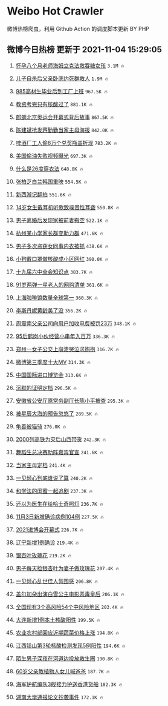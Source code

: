 # Weibo Hot Crawler 



微博热榜爬虫，利用 Github Action 的调度脚本更新 BY PHP 


## 微博今日热榜 更新于 2021-11-04 15:29:05 
1. [怀孕八个月老师海姆立克法救吞糖女孩](https://s.weibo.com/weibo?q=%23%E6%80%80%E5%AD%95%E5%85%AB%E4%B8%AA%E6%9C%88%E8%80%81%E5%B8%88%E6%B5%B7%E5%A7%86%E7%AB%8B%E5%85%8B%E6%B3%95%E6%95%91%E5%90%9E%E7%B3%96%E5%A5%B3%E5%AD%A9%23&Refer=top) `3.1M 🔥` 

1. [儿子自杀后父亲卧底约死群救人](https://s.weibo.com/weibo?q=%23%E5%84%BF%E5%AD%90%E8%87%AA%E6%9D%80%E5%90%8E%E7%88%B6%E4%BA%B2%E5%8D%A7%E5%BA%95%E7%BA%A6%E6%AD%BB%E7%BE%A4%E6%95%91%E4%BA%BA%23&Refer=top) `1.9M 🔥` 

1. [985高材生毕业后到工厂上班](https://s.weibo.com/weibo?q=%23985%E9%AB%98%E6%9D%90%E7%94%9F%E6%AF%95%E4%B8%9A%E5%90%8E%E5%88%B0%E5%B7%A5%E5%8E%82%E4%B8%8A%E7%8F%AD%23&Refer=top) `967.5K 🔥` 

1. [教资考完只有核酸过了](https://s.weibo.com/weibo?q=%23%E6%95%99%E8%B5%84%E8%80%83%E5%AE%8C%E5%8F%AA%E6%9C%89%E6%A0%B8%E9%85%B8%E8%BF%87%E4%BA%86%23&Refer=top) `881.1K 🔥` 

1. [郎朗北京奥运会开幕式背后故事](https://s.weibo.com/weibo?q=%23%E9%83%8E%E6%9C%97%E5%8C%97%E4%BA%AC%E5%A5%A5%E8%BF%90%E4%BC%9A%E5%BC%80%E5%B9%95%E5%BC%8F%E8%83%8C%E5%90%8E%E6%95%85%E4%BA%8B%23&Refer=top) `867.5K 🔥` 

1. [陈建斌抢发蒋勤勤当家主母海报](https://s.weibo.com/weibo?q=%23%E9%99%88%E5%BB%BA%E6%96%8C%E6%8A%A2%E5%8F%91%E8%92%8B%E5%8B%A4%E5%8B%A4%E5%BD%93%E5%AE%B6%E4%B8%BB%E6%AF%8D%E6%B5%B7%E6%8A%A5%23&Refer=top) `842.0K 🔥` 

1. [啤酒厂工人偷8万个兑奖瓶盖折现](https://s.weibo.com/weibo?q=%23%E5%95%A4%E9%85%92%E5%8E%82%E5%B7%A5%E4%BA%BA%E5%81%B78%E4%B8%87%E4%B8%AA%E5%85%91%E5%A5%96%E7%93%B6%E7%9B%96%E6%8A%98%E7%8E%B0%23&Refer=top) `783.2K 🔥` 

1. [美国偷油失败视频曝光](https://s.weibo.com/weibo?q=%23%E7%BE%8E%E5%9B%BD%E5%81%B7%E6%B2%B9%E5%A4%B1%E8%B4%A5%E8%A7%86%E9%A2%91%E6%9B%9D%E5%85%89%23&Refer=top) `697.3K 🔥` 

1. [什么是26度穿衣法](https://s.weibo.com/weibo?q=%23%E4%BB%80%E4%B9%88%E6%98%AF26%E5%BA%A6%E7%A9%BF%E8%A1%A3%E6%B3%95%23&Refer=top) `648.0K 🔥` 

1. [张柏芝白兰韩国重映](https://s.weibo.com/weibo?q=%23%E5%BC%A0%E6%9F%8F%E8%8A%9D%E7%99%BD%E5%85%B0%E9%9F%A9%E5%9B%BD%E9%87%8D%E6%98%A0%23&Refer=top) `554.5K 🔥` 

1. [新西游记翻拍](https://s.weibo.com/weibo?q=%23%E6%96%B0%E8%A5%BF%E6%B8%B8%E8%AE%B0%E7%BF%BB%E6%8B%8D%23&Refer=top) `551.6K 🔥` 

1. [14岁女生戴耳机听歌致噪音性耳聋](https://s.weibo.com/weibo?q=%2314%E5%B2%81%E5%A5%B3%E7%94%9F%E6%88%B4%E8%80%B3%E6%9C%BA%E5%90%AC%E6%AD%8C%E8%87%B4%E5%99%AA%E9%9F%B3%E6%80%A7%E8%80%B3%E8%81%8B%23&Refer=top) `550.8K 🔥` 

1. [男子离婚后发现家被前妻搬空](https://s.weibo.com/weibo?q=%23%E7%94%B7%E5%AD%90%E7%A6%BB%E5%A9%9A%E5%90%8E%E5%8F%91%E7%8E%B0%E5%AE%B6%E8%A2%AB%E5%89%8D%E5%A6%BB%E6%90%AC%E7%A9%BA%23&Refer=top) `522.1K 🔥` 

1. [杭州某小学家长群变助力群](https://s.weibo.com/weibo?q=%23%E6%9D%AD%E5%B7%9E%E6%9F%90%E5%B0%8F%E5%AD%A6%E5%AE%B6%E9%95%BF%E7%BE%A4%E5%8F%98%E5%8A%A9%E5%8A%9B%E7%BE%A4%23&Refer=top) `471.6K 🔥` 

1. [男子多次盗窃女同事内衣被抓](https://s.weibo.com/weibo?q=%23%E7%94%B7%E5%AD%90%E5%A4%9A%E6%AC%A1%E7%9B%97%E7%AA%83%E5%A5%B3%E5%90%8C%E4%BA%8B%E5%86%85%E8%A1%A3%E8%A2%AB%E6%8A%93%23&Refer=top) `438.6K 🔥` 

1. [小狗戴口罩做核酸成小区网红](https://s.weibo.com/weibo?q=%23%E5%B0%8F%E7%8B%97%E6%88%B4%E5%8F%A3%E7%BD%A9%E5%81%9A%E6%A0%B8%E9%85%B8%E6%88%90%E5%B0%8F%E5%8C%BA%E7%BD%91%E7%BA%A2%23&Refer=top) `390.0K 🔥` 

1. [十九届六中全会知识点](https://s.weibo.com/weibo?q=%23%E5%8D%81%E4%B9%9D%E5%B1%8A%E5%85%AD%E4%B8%AD%E5%85%A8%E4%BC%9A%E7%9F%A5%E8%AF%86%E7%82%B9%23&Refer=top) `383.7K 🔥` 

1. [91岁两弹一星老人的网购清单](https://s.weibo.com/weibo?q=%2391%E5%B2%81%E4%B8%A4%E5%BC%B9%E4%B8%80%E6%98%9F%E8%80%81%E4%BA%BA%E7%9A%84%E7%BD%91%E8%B4%AD%E6%B8%85%E5%8D%95%23&Refer=top) `361.6K 🔥` 

1. [上海咖啡馆数量全球第一](https://s.weibo.com/weibo?q=%23%E4%B8%8A%E6%B5%B7%E5%92%96%E5%95%A1%E9%A6%86%E6%95%B0%E9%87%8F%E5%85%A8%E7%90%83%E7%AC%AC%E4%B8%80%23&Refer=top) `360.3K 🔥` 

1. [李斯丹妮黄龄美了没](https://s.weibo.com/weibo?q=%23%E6%9D%8E%E6%96%AF%E4%B8%B9%E5%A6%AE%E9%BB%84%E9%BE%84%E7%BE%8E%E4%BA%86%E6%B2%A1%23&Refer=top) `356.2K 🔥` 

1. [周震南父亲公司向用户加收电费被罚23万](https://s.weibo.com/weibo?q=%23%E5%91%A8%E9%9C%87%E5%8D%97%E7%88%B6%E4%BA%B2%E5%85%AC%E5%8F%B8%E5%90%91%E7%94%A8%E6%88%B7%E5%8A%A0%E6%94%B6%E7%94%B5%E8%B4%B9%E8%A2%AB%E7%BD%9A23%E4%B8%87%23&Refer=top) `348.1K 🔥` 

1. [95后鹤岗小伙经营小串年入百万](https://s.weibo.com/weibo?q=%2395%E5%90%8E%E9%B9%A4%E5%B2%97%E5%B0%8F%E4%BC%99%E7%BB%8F%E8%90%A5%E5%B0%8F%E4%B8%B2%E5%B9%B4%E5%85%A5%E7%99%BE%E4%B8%87%23&Refer=top) `336.3K 🔥` 

1. [郑州一女子公交上崩溃哭泣求抱抱](https://s.weibo.com/weibo?q=%23%E9%83%91%E5%B7%9E%E4%B8%80%E5%A5%B3%E5%AD%90%E5%85%AC%E4%BA%A4%E4%B8%8A%E5%B4%A9%E6%BA%83%E5%93%AD%E6%B3%A3%E6%B1%82%E6%8A%B1%E6%8A%B1%23&Refer=top) `316.7K 🔥` 

1. [微博第三季度十大MV](https://s.weibo.com/weibo?q=%23%E5%BE%AE%E5%8D%9A%E7%AC%AC%E4%B8%89%E5%AD%A3%E5%BA%A6%E5%8D%81%E5%A4%A7MV%23&Refer=top) `314.3K 🔥` 

1. [中国国际进口博览会](https://s.weibo.com/weibo?q=%23%E4%B8%AD%E5%9B%BD%E5%9B%BD%E9%99%85%E8%BF%9B%E5%8F%A3%E5%8D%9A%E8%A7%88%E4%BC%9A%23&Refer=top) `313.6K 🔥` 

1. [沉默的证明定档](https://s.weibo.com/weibo?q=%23%E6%B2%89%E9%BB%98%E7%9A%84%E8%AF%81%E6%98%8E%E5%AE%9A%E6%A1%A3%23&Refer=top) `296.5K 🔥` 

1. [安徽省公安厅原常务副厅长陈小平被查](https://s.weibo.com/weibo?q=%23%E5%AE%89%E5%BE%BD%E7%9C%81%E5%85%AC%E5%AE%89%E5%8E%85%E5%8E%9F%E5%B8%B8%E5%8A%A1%E5%89%AF%E5%8E%85%E9%95%BF%E9%99%88%E5%B0%8F%E5%B9%B3%E8%A2%AB%E6%9F%A5%23&Refer=top) `295.3K 🔥` 

1. [被星辰大海的预告忽悠了](https://s.weibo.com/weibo?q=%23%E8%A2%AB%E6%98%9F%E8%BE%B0%E5%A4%A7%E6%B5%B7%E7%9A%84%E9%A2%84%E5%91%8A%E5%BF%BD%E6%82%A0%E4%BA%86%23&Refer=top) `289.5K 🔥` 

1. [龟善被猫骑](https://s.weibo.com/weibo?q=%23%E9%BE%9F%E5%96%84%E8%A2%AB%E7%8C%AB%E9%AA%91%23&Refer=top) `276.0K 🔥` 

1. [2000列高铁为灾后山西带货](https://s.weibo.com/weibo?q=%232000%E5%88%97%E9%AB%98%E9%93%81%E4%B8%BA%E7%81%BE%E5%90%8E%E5%B1%B1%E8%A5%BF%E5%B8%A6%E8%B4%A7%23&Refer=top) `242.3K 🔥` 

1. [舞蹈生总决赛助阵嘉宾官宣](https://s.weibo.com/weibo?q=%23%E8%88%9E%E8%B9%88%E7%94%9F%E6%80%BB%E5%86%B3%E8%B5%9B%E5%8A%A9%E9%98%B5%E5%98%89%E5%AE%BE%E5%AE%98%E5%AE%A3%23&Refer=top) `241.6K 🔥` 

1. [当家主母定档](https://s.weibo.com/weibo?q=%23%E5%BD%93%E5%AE%B6%E4%B8%BB%E6%AF%8D%E5%AE%9A%E6%A1%A3%23&Refer=top) `241.4K 🔥` 

1. [一见倾心到底谁说了算](https://s.weibo.com/weibo?q=%23%E4%B8%80%E8%A7%81%E5%80%BE%E5%BF%83%E5%88%B0%E5%BA%95%E8%B0%81%E8%AF%B4%E4%BA%86%E7%AE%97%23&Refer=top) `240.2K 🔥` 

1. [和学法的闺蜜一起追剧](https://s.weibo.com/weibo?q=%23%E5%92%8C%E5%AD%A6%E6%B3%95%E7%9A%84%E9%97%BA%E8%9C%9C%E4%B8%80%E8%B5%B7%E8%BF%BD%E5%89%A7%23&Refer=top) `237.3K 🔥` 

1. [还以为医生在给哈士奇照灯](https://s.weibo.com/weibo?q=%23%E8%BF%98%E4%BB%A5%E4%B8%BA%E5%8C%BB%E7%94%9F%E5%9C%A8%E7%BB%99%E5%93%88%E5%A3%AB%E5%A5%87%E7%85%A7%E7%81%AF%23&Refer=top) `236.7K 🔥` 

1. [11月3日新增确诊病例104例](https://s.weibo.com/weibo?q=%2311%E6%9C%883%E6%97%A5%E6%96%B0%E5%A2%9E%E7%A1%AE%E8%AF%8A%E7%97%85%E4%BE%8B104%E4%BE%8B%23&Refer=top) `227.5K 🔥` 

1. [2021进博会开幕式](https://s.weibo.com/weibo?q=%232021%E8%BF%9B%E5%8D%9A%E4%BC%9A%E5%BC%80%E5%B9%95%E5%BC%8F%23&Refer=top) `226.7K 🔥` 

1. [辽宁新增1例确诊](https://s.weibo.com/weibo?q=%23%E8%BE%BD%E5%AE%81%E6%96%B0%E5%A2%9E1%E4%BE%8B%E7%A1%AE%E8%AF%8A%23&Refer=top) `219.4K 🔥` 

1. [银杏叶玫瑰花](https://s.weibo.com/weibo?q=%E9%93%B6%E6%9D%8F%E5%8F%B6%E7%8E%AB%E7%91%B0%E8%8A%B1&Refer=top) `219.2K 🔥` 

1. [男子每天捡银杏叶为妻子做玫瑰花](https://s.weibo.com/weibo?q=%23%E7%94%B7%E5%AD%90%E6%AF%8F%E5%A4%A9%E6%8D%A1%E9%93%B6%E6%9D%8F%E5%8F%B6%E4%B8%BA%E5%A6%BB%E5%AD%90%E5%81%9A%E7%8E%AB%E7%91%B0%E8%8A%B1%23&Refer=top) `207.4K 🔥` 

1. [一见倾心乱世佳人氛围感](https://s.weibo.com/weibo?q=%23%E4%B8%80%E8%A7%81%E5%80%BE%E5%BF%83%E4%B9%B1%E4%B8%96%E4%BD%B3%E4%BA%BA%E6%B0%9B%E5%9B%B4%E6%84%9F%23&Refer=top) `206.8K 🔥` 

1. [盖尔加朵出演白雪公主电影恶毒皇后](https://s.weibo.com/weibo?q=%23%E7%9B%96%E5%B0%94%E5%8A%A0%E6%9C%B5%E5%87%BA%E6%BC%94%E7%99%BD%E9%9B%AA%E5%85%AC%E4%B8%BB%E7%94%B5%E5%BD%B1%E6%81%B6%E6%AF%92%E7%9A%87%E5%90%8E%23&Refer=top) `206.1K 🔥` 

1. [全国现有3个高风险54个中风险地区](https://s.weibo.com/weibo?q=%23%E5%85%A8%E5%9B%BD%E7%8E%B0%E6%9C%893%E4%B8%AA%E9%AB%98%E9%A3%8E%E9%99%A954%E4%B8%AA%E4%B8%AD%E9%A3%8E%E9%99%A9%E5%9C%B0%E5%8C%BA%23&Refer=top) `203.4K 🔥` 

1. [大连新增1例本土核酸阳性](https://s.weibo.com/weibo?q=%23%E5%A4%A7%E8%BF%9E%E6%96%B0%E5%A2%9E1%E4%BE%8B%E6%9C%AC%E5%9C%9F%E6%A0%B8%E9%85%B8%E9%98%B3%E6%80%A7%23&Refer=top) `199.5K 🔥` 

1. [农业农村部回应近期蔬菜价格上涨](https://s.weibo.com/weibo?q=%23%E5%86%9C%E4%B8%9A%E5%86%9C%E6%9D%91%E9%83%A8%E5%9B%9E%E5%BA%94%E8%BF%91%E6%9C%9F%E8%94%AC%E8%8F%9C%E4%BB%B7%E6%A0%BC%E4%B8%8A%E6%B6%A8%23&Refer=top) `194.8K 🔥` 

1. [江西铅山第3轮核酸检测发现5例阳性](https://s.weibo.com/weibo?q=%23%E6%B1%9F%E8%A5%BF%E9%93%85%E5%B1%B1%E7%AC%AC3%E8%BD%AE%E6%A0%B8%E9%85%B8%E6%A3%80%E6%B5%8B%E5%8F%91%E7%8E%B05%E4%BE%8B%E9%98%B3%E6%80%A7%23&Refer=top) `194.6K 🔥` 

1. [陌生男子深夜在河道边投放救生圈](https://s.weibo.com/weibo?q=%23%E9%99%8C%E7%94%9F%E7%94%B7%E5%AD%90%E6%B7%B1%E5%A4%9C%E5%9C%A8%E6%B2%B3%E9%81%93%E8%BE%B9%E6%8A%95%E6%94%BE%E6%95%91%E7%94%9F%E5%9C%88%23&Refer=top) `190.8K 🔥` 

1. [60岁父亲教植物人女儿喊爸爸](https://s.weibo.com/weibo?q=%2360%E5%B2%81%E7%88%B6%E4%BA%B2%E6%95%99%E6%A4%8D%E7%89%A9%E4%BA%BA%E5%A5%B3%E5%84%BF%E5%96%8A%E7%88%B8%E7%88%B8%23&Refer=top) `187.7K 🔥` 

1. [海军护航编队3舰接力护送香港货船](https://s.weibo.com/weibo?q=%23%E6%B5%B7%E5%86%9B%E6%8A%A4%E8%88%AA%E7%BC%96%E9%98%9F3%E8%88%B0%E6%8E%A5%E5%8A%9B%E6%8A%A4%E9%80%81%E9%A6%99%E6%B8%AF%E8%B4%A7%E8%88%B9%23&Refer=top) `182.3K 🔥` 

1. [湖南大学通报论文抄袭事件](https://s.weibo.com/weibo?q=%23%E6%B9%96%E5%8D%97%E5%A4%A7%E5%AD%A6%E9%80%9A%E6%8A%A5%E8%AE%BA%E6%96%87%E6%8A%84%E8%A2%AD%E4%BA%8B%E4%BB%B6%23&Refer=top) `172.1K 🔥` 

